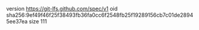 version https://git-lfs.github.com/spec/v1
oid sha256:9ef49f46f25f38493fb36fa0cc6f2548fb25f19289156cb7c01de28945ee37ea
size 111
